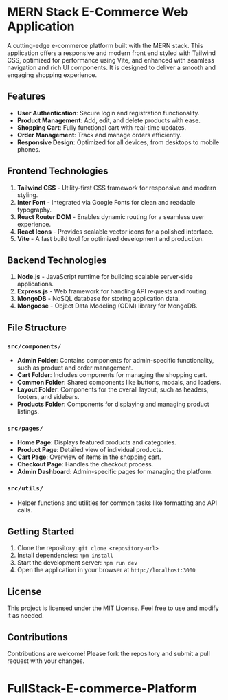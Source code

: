 # MERN Stack E-Commerce Web Application

A cutting-edge e-commerce platform built with the MERN stack. This application offers a responsive and modern front end styled with Tailwind CSS, optimized for performance using Vite, and enhanced with seamless navigation and rich UI components. It is designed to deliver a smooth and engaging shopping experience.

## Features
- **User Authentication**: Secure login and registration functionality.
- **Product Management**: Add, edit, and delete products with ease.
- **Shopping Cart**: Fully functional cart with real-time updates.
- **Order Management**: Track and manage orders efficiently.
- **Responsive Design**: Optimized for all devices, from desktops to mobile phones.

## Frontend Technologies
1. **Tailwind CSS** - Utility-first CSS framework for responsive and modern styling.
2. **Inter Font** - Integrated via Google Fonts for clean and readable typography.
3. **React Router DOM** - Enables dynamic routing for a seamless user experience.
4. **React Icons** - Provides scalable vector icons for a polished interface.
5. **Vite** - A fast build tool for optimized development and production.

## Backend Technologies
1. **Node.js** - JavaScript runtime for building scalable server-side applications.
2. **Express.js** - Web framework for handling API requests and routing.
3. **MongoDB** - NoSQL database for storing application data.
4. **Mongoose** - Object Data Modeling (ODM) library for MongoDB.

## File Structure

### `src/components/`
- **Admin Folder**: Contains components for admin-specific functionality, such as product and order management.
- **Cart Folder**: Includes components for managing the shopping cart.
- **Common Folder**: Shared components like buttons, modals, and loaders.
- **Layout Folder**: Components for the overall layout, such as headers, footers, and sidebars.
- **Products Folder**: Components for displaying and managing product listings.

### `src/pages/`
- **Home Page**: Displays featured products and categories.
- **Product Page**: Detailed view of individual products.
- **Cart Page**: Overview of items in the shopping cart.
- **Checkout Page**: Handles the checkout process.
- **Admin Dashboard**: Admin-specific pages for managing the platform.

### `src/utils/`
- Helper functions and utilities for common tasks like formatting and API calls.

## Getting Started
1. Clone the repository: `git clone <repository-url>`
2. Install dependencies: `npm install`
3. Start the development server: `npm run dev`
4. Open the application in your browser at `http://localhost:3000`

## License
This project is licensed under the MIT License. Feel free to use and modify it as needed.

## Contributions
Contributions are welcome! Please fork the repository and submit a pull request with your changes.
# FullStack-E-commerce-Platform
